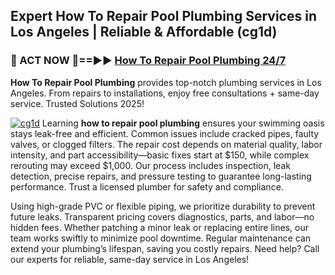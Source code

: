 ## Expert How To Repair Pool Plumbing Services in Los Angeles | Reliable & Affordable (cg1d)  

<h3>🚿 ACT NOW 🌟==►► <a href="https://tinyurl.com/2ne6vx2x" rel="nofollow">How To Repair Pool Plumbing 24/7</a></h3>

**How To Repair Pool Plumbing** provides top-notch plumbing services in Los Angeles. From repairs to installations, enjoy free consultations + same-day service. Trusted Solutions 2025!

[![cg1d](https://i.imgur.com/4PFF4AK.jpeg)](https://tinyurl.com/2ne6vx2x)
Learning **how to repair pool plumbing** ensures your swimming oasis stays leak-free and efficient. Common issues include cracked pipes, faulty valves, or clogged filters. The repair cost depends on material quality, labor intensity, and part accessibility—basic fixes start at $150, while complex rerouting may exceed $1,000. Our process includes inspection, leak detection, precise repairs, and pressure testing to guarantee long-lasting performance. Trust a licensed plumber for safety and compliance.  

Using high-grade PVC or flexible piping, we prioritize durability to prevent future leaks. Transparent pricing covers diagnostics, parts, and labor—no hidden fees. Whether patching a minor leak or replacing entire lines, our team works swiftly to minimize pool downtime. Regular maintenance can extend your plumbing’s lifespan, saving you costly repairs. Need help? Call our experts for reliable, same-day service in Los Angeles!